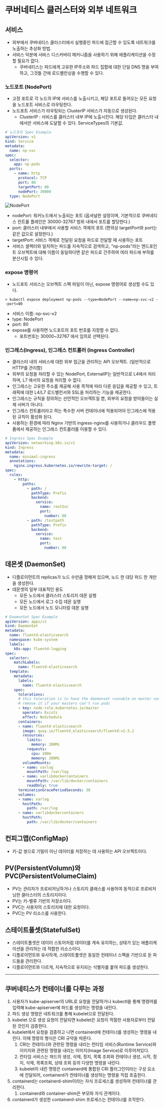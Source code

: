 # 쿠버네티스 클러스터와 외부 네트워크

## 서비스
* 외부에서 쿠버네티스 클러스터에서 실행중인 파드에 접근할 수 있도록 네트워크를 노출하는 추상화 방법.
* 서비스 덕분에 서비스 디스커버리 메커니즘을 사용하기 위해 애플리케이션을 수정할 필요가 없다.
  * 쿠버네티스는 파드에게 고유한 IP주소와 파드 집합에 대한 단일 DNS 명을 부여하고, 그것들 간에 로드밸런싱을 수행할 수 있다.

### 노드포트 (NodePort)
* 고정 포트로 각 노드의 IP에 서비스를 노출시키고, 해당 포트로 들어오는 모든 요청을 노드포트 서비스로 라우팅한다.
* 노드포트 서비스가 라우팅되는 ClusterIP 서비스가 자동으로 생성된다.
  * ClusterIP : 서비스를 클러스터 내부 IP에 노출시킨다. 해당 타입은 클러스터 내에서만 서비스에 도달할 수 있다. ServiceTypes의 기본값.
```yaml
# 노드포트 Spec Example
apiVersion: v1
kind: Service
metadata:
  name: np-svc
spec:
  selector:
    app: np-pods
  ports:
    - name: http
      protocol: TCP
      port: 80
      targetPort: 80
      nodePort: 30000
  type: NodePort
```
![NodePort](./images/node_port.png)
* nodePort: 워커노드에서 노출되는 포트 (옵셔널한 설정이며, 기본적으로 쿠버네티스 컨트롤 플레인은 30000-32767 범위 내에서 포트를 할당한다.)
* port: 클러스터 내부에서 사용할 서비스 객체의 포트 (편의상 targetPort와 port는 같은 값으로 설정한다.)
* targetPort: 서비스 객체로 전달된 요청을 파드로 전달할 때 사용하는 포트
* 서비스 셀렉터와 일치하는 파드를 지속적으로 검색하고, "np-pods"라는 엔드포인트 오브젝트에 대해 이름이 동일하다면 같은 파드로 간주하여 여러 파드에 부하를 분산시킬 수 있다.

### expose 명령어
* 노드포트 서비스는 오브젝트 스펙 파일이 아닌, expose 명령어로 생성할 수도 있다.
```shell
> kubectl expose deployment np-pods --type=NodePort --name=np-svc-v2 --port=80
```
* 서비스 이름: np-svc-v2
* type: NodePort
* port: 80
* expose를 사용하면 노드포트의 포트 번호를 지정할 수 없다.
  * 포트번호는 30000~32767 에서 임의로 선택된다.

### 인그레스(Ingress), 인그레스 컨트롤러 (Ingress Controller)
* 클러스터 내의 서비스에 대한 외부 접근을 관리하는 API 오브젝트. (일반적으로 HTTP를 관리함)
* 외부의 요청을 처리할 수 있는 NodePort, ExternalIP는 일반적으로 L4에서 처리하며, L7 에서의 요청을 처리할 수 없다.
* 인그레스는 고유한 주소를 제공해 사용 목적에 따라 다른 응답을 제공할 수 있고, 트래픽에 대한 L4/L7 로드밸런서와 SSL을 처리하는 기능을 제공한다.
* 인그레스는 규칙을 정의하는 선언적인 오브젝트일 뿐, 외부의 요청을 받아들이는 실제 서버가 아니다.
* 인그레스 컨트롤러라고 하는 특수한 서버 컨테이너에 적용되어야 인그레스에 적용된 규칙이 활성화 된다.
* 사용하는 환경에 따라 Nginx 기반의 ingress-nginx를 사용하거나 클라우드 플랫폼에서 제공하는 인그레스 컨트롤러를 이용할 수 있다.

```yaml
# Ingress Spec Example
apiVersion: networking.k8s.io/v1
kind: Ingress
metadata:
  name: minimal-ingress
  annotations:
    nginx.ingress.kubernetes.io/rewrite-target: /
spec:
  rules:
    - http:
        paths:
          - path: /
            pathType: Prefix
            backend:
              service:
                name: rootSvc
                port:
                  number: 80
          - path: /testpath
            pathType: Prefix
            backend:
              service:
                name: test
                port:
                  number: 80
```

## 데몬셋 (DaemonSet)
* 디플로이먼트의 replicas가 노드 수만큼 정해져 있으며, 노드 한 대당 파드 한 개만을 생성한다.
* 데몬셋의 일부 대표적인 용도
  * 모든 노드에서 클러스터 스토리지 데몬 실행
  * 모든 노드에서 로그 수집 데몬 실행
  * 모든 노드에서 노드 모니터링 데몬 실행
```yaml
# DaemonSet Spec Example
apiVersion: apps/v1
kind: DaemonSet
metadata:
  name: fluentd-elasticsearch
  namespace: kube-system
  labels:
    k8s-app: fluentd-logging
spec:
  selector:
    matchLabels:
      name: fluentd-elasticsearch
  template:
    metadata:
      labels:
        name: fluentd-elasticsearch
    spec:
      tolerations:
      # this toleration is to have the daemonset runnable on master nodes
      # remove it if your masters can't run pods
      - key: node-role.kubernetes.io/master
        operator: Exists
        effect: NoSchedule
      containers:
      - name: fluentd-elasticsearch
        image: quay.io/fluentd_elasticsearch/fluentd:v2.5.2
        resources:
          limits:
            memory: 200Mi
          requests:
            cpu: 100m
            memory: 200Mi
        volumeMounts:
        - name: varlog
          mountPath: /var/log
        - name: varlibdockercontainers
          mountPath: /var/lib/docker/containers
          readOnly: true
      terminationGracePeriodSeconds: 30
      volumes:
      - name: varlog
        hostPath:
          path: /var/log
      - name: varlibdockercontainers
        hostPath:
          path: /var/lib/docker/containers
```

## 컨피그맵(ConfigMap)
* 키-값 쌍으로 기밀이 아닌 데이터를 저장하는 데 사용하는 API 오브젝트이다.

## PV(PersistentVolumn)와 PVC(PersistentVolumeClaim)
* PV는 관리자가 프로비저닝하거나 스토리지 클래스를 사용하여 동적으로 프로비저닝한 클러스터의 스토리지이다.
* PV는 키-벨류 기반의 저장소이다.
* PVC는 사용자의 스토리지에 대한 요청이다.
* PVC는 PV 리소스를 사용한다.

## 스테이트풀셋(StatefulSet)
* 스테이트풀셋은 데이터 스토어처럼 데이터를 계속 유지하는, 상태가 있는 애플리케이션을 관리하는 데 적합한 리소스이다.
* 디플로이먼트와 유사하게, 스테이트풀셋은 동일한 컨테이너 스펙을 기반으로 둔 파드들을 관리한다.
* 디플로이먼트와 다르게, 지속적으로 유지되는 식별자를 붙여 파드를 생성한다.

---
## 쿠버네티스가 컨테이너를 다루는 과정
1. 사용자가 kube-apiserver의 URL로 요청을 전달하거나 kubectl을 통해 명령어를 입력해 kube-apiserver에 파드를 생성하는 명령을 내린다.
2. 파드 생성 명령은 네트워크를 통해 kubelet으로 전달된다.
3. kubelet 으로 생성 요청이 전달되면 kubelet은 요청이 적절한 사용자로부터 전달된 것인지 검증한다.
4. kubelet에서 요청을 검증하고 나면 containerd에 컨테이너를 생성하는 명령을 내린다. 이때 명령의 형식은 CRI 규약을 따른다.
   1. CRI는 컨테이너와 관련된 명령을 내리는 런타임 서비스(Runtime Service)와 이미지와 관련된 명령을 내리는 이미지(Image Service)로 이루어져있다.
   2. 런타임 서비스는 파드의 생성, 삭제, 정지, 목록 조회와 컨테이너 생성, 시작, 정지, 삭제, 목록조회, 상태 조회 등의 다양한 명령을 내린다.
   3. kubelet이 내린 명령은 containerd에 통합된 CRI 플러그인이라는 구성 요소에 전달되어, containerd가 컨테이너를 생성하는 명령을 직접 호출한다.
5. containerd는 containerd-shim이라는 자식 프로세스를 생성하여 컨테이너를 관리한다.
   1. containerd와 container-shim은 부모와 자식 관계이다.
6. containerd가 생성한 containerd-shim 프로세스는 컨테이너를 조작한다.
